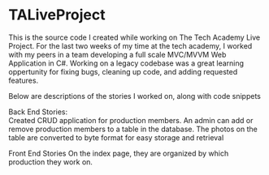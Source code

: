 # TALiveProject
This is the source code I created while working on The Tech Academy Live Project. For the last two weeks of my time at the tech academy, I worked with my peers in a team developing a full scale MVC/MVVM Web Application in C#. Working on a legacy codebase was a great learning oppertunity for fixing bugs, cleaning up code, and adding requested features.

Below are descriptions of the stories I worked on, along with code snippets

Back End Stories: <br>
Created CRUD application for production members. An admin can add or remove production members to a table in the database. The photos on the table are converted to byte format for easy storage and retrieval




Front End Stories
On the index page, they are organized by which production they work on.
